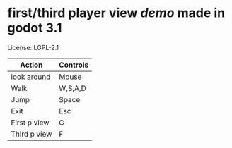 # first/third player view *demo* made in godot 3.1
License: LGPL-2.1

|Action|Controls|
|-|-|
|look around|Mouse|
|Walk|W,S,A,D|
|Jump|Space|
|Exit|Esc|
|First p view|G|
|Third p view|F|
